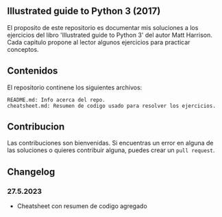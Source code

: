 ## Illustrated guide to Python 3 (2017) 

El proposito de este repositorio es documentar mis soluciones a los ejercicios 
del libro 'Illustrated guide to Python 3' del autor Matt Harrison. Cada capitulo propone
al lector algunos ejercicios para practicar conceptos.

## Contenidos
El repositorio continene los siguientes archivos:

    README.md: Info acerca del repo.
    cheatsheet.md: Resumen de codigo usado para resolver los ejercicios.
   
## Contribucion
Las contribuciones son bienvenidas. Si encuentras un error en alguna de las soluciones o quieres contribuir alguna, puedes crear un `pull request`.

## Changelog
### 27.5.2023

- Cheatsheet con resumen de codigo agregado

